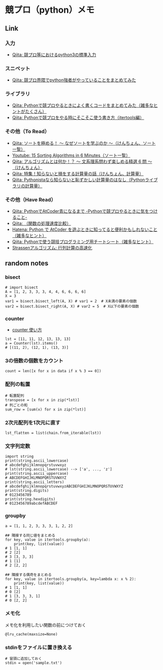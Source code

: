 # 競プロ（python）メモ

## Link

### 入力
* [Qiita: 競プロ等におけるpython3の標準入力](https://qiita.com/zenrshon/items/c4f3849552348b3dbe67)

### スニペット
* [Qiita: 競プロ界隈でpython強者がやっていることをまとめてみた](https://qiita.com/dekamisako/items/1c104e332351ab9389a6)

### ライブラリ
* [Qiita: Pythonで競プロやるときによく書くコードをまとめてみた（雑多なヒントがたくさん）](https://qiita.com/y-tsutsu/items/aa7e8e809d6ac167d6a1)
* [Qiita: Pythonで競プロをやる時にそこそこ使う書き方（itertools編）](https://qiita.com/uni745e/items/9823ce5cd9c279a12d8a)


### その他（To Read）
* [Qiita: ソートを極める！ 〜 なぜソートを学ぶのか 〜（けんちょん、ソート一覧）](https://qiita.com/drken/items/44c60118ab3703f7727f)
* [Youtube: 15 Sorting Algorithms in 6 Minutes（ソート一覧）](https://www.youtube.com/watch?v=kPRA0W1kECg)
* [Qiita: アルゴリズムとは何か！？ ～ 文系理系問わず楽しめる精選 6 問 ～（けんちょん）](https://qiita.com/drken/items/f909b79ee03e679c7142)
* [Qiita: 特集！知らないと損をする計算量の話（けんちょん、計算量）](https://qiita.com/drken/items/18b3b3db5735241465ef)
* [Qiita: Pythonistaなら知らないと恥ずかしい計算量のはなし（Pythonライブラリの計算量）](https://qiita.com/Hironsan/items/68161ee16b1c9d7b25fb)

### その他（Have Read）
* [Qiita: PythonでAtCoder青になるまで -Pythonで競プロやるときに気をつけること-](https://qiita.com/Kentaro_okumura/items/a6917572756a2e3c0da9)
* [Qiita: （関数の処理速度比較）](https://www.kumilog.net/entry/python-speed-comp#input-と-sysstdinreadline)
* [Hatena: Python で AtCoder を遊ぶときに知ってると便利かもしれないこと（雑多なヒント）](https://nagiss.hateblo.jp/entry/2019/03/12/012944)
* [Qiita: Pythonで使う競技プログラミング用チートシート（雑多なヒント）](https://qiita.com/_-_-_-_-_/items/34f933adc7be875e61d0)
* [Strassenアルゴリズム: 行列計算の高速化](https://en.wikipedia.org/wiki/Strassen_algorithm)



## random notes
### bisect
```
# import bisect
A = [1, 2, 3, 3, 3, 4, 4, 6, 6, 6, 6]
X = 3
var1 = bisect.bisect_left(A, X) # var1 = 2  # X未満の要素の個数
var2 = bisect.bisect_right(A, X) # var2 = 5  # X以下の要素の個数
```

### counter
* [counter 使い方](https://note.nkmk.me/python-collections-counter/)
```
lst = [11, 11, 12, 13, 13, 13]
a = Counter(lst).items()
# [(11, 2), (12, 1), (13, 3)]
```

### 3の倍数の個数をカウント
```
count = len([x for x in data if x % 3 == 0])
```

### 配列の転置
```
# 転置配列
transpose = [x for x in zip(*lst)]
# 列ごとの和
sum_row = [sum(x) for x in zip(*lst)] 
```

### 2次元配列を1次元に直す
```
lst_flatten = list(chain.from_iterable(lst))
```

### 文字列定数
```
import string
print(string.ascii_lowercase)
# abcdefghijklmnopqrstuvwxyz
# lst(string.ascii_lowercase) --> ['a', ..., 'z']
print(string.ascii_uppercase)
# ABCDEFGHIJKLMNOPQRSTUVWXYZ
print(string.ascii_letters)
# abcdefghijklmnopqrstuvwxyzABCDEFGHIJKLMNOPQRSTUVWXYZ
print(string.digits)
# 0123456789
print(string.hexdigits)
# 0123456789abcdefABCDEF
```

### groupby
```
a = [1, 1, 2, 3, 3, 3, 1, 2, 2]

## 隣接する同じ値をまとめる
for key, value in itertools.groupby(a):
    print(key, list(value))
# 1 [1, 1]
# 2 [2]
# 3 [3, 3, 3]
# 1 [1]
# 2 [2, 2]

## 隣接する偶奇をまとめる
for key, value in itertools.groupby(a, key=lambda x: x % 2):
    print(key, list(value))
# 1 [1, 1]
# 0 [2]
# 1 [3, 3, 3, 1]
# 0 [2, 2]
```

### メモ化
メモ化を利用したい関数の前につけておく
```
@lru_cache(maxsize=None)
```

### stdinをファイルに置き換える
```
# 冒頭に追加しておく
stdin = open('sample.txt') 
```
